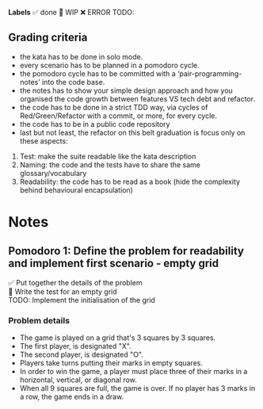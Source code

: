 **Labels** 
✅ done 
🚧 WIP 
❌ ERROR 
TODO:

## Grading criteria
* the kata has to be done in solo mode.  
* every scenario has to be planned in a pomodoro cycle.  
* the pomodoro cycle has to be committed with a  ‘pair-programming-notes’ into the code base.  
* the notes has to show your simple design approach and how you organised the code growth between features VS tech debt and refactor.  
* the code has to be done in a strict TDD way, via cycles of Red/Green/Refactor with a commit, or more, for every cycle.  
* the code has to be in a public code repository  
* last but not least, the refactor on this belt graduation is focus only on these aspects:  
1. Test: make the suite readable like the kata description  
2. Naming: the code and the tests have to share the same glossary/vocabulary  
3. Readability: the code has to be read as a book (hide the complexity behind behavioural encapsulation)  

# Notes

## Pomodoro 1: Define the problem for readability and implement first scenario - empty grid  
✅ Put together the details of the problem  
🚧 Write the test for an empty grid  
TODO: Implement the initialisation of the grid  

### Problem details  
* The game is played on a grid that's 3 squares by 3 squares.  
* The first player, is designated "X".  
* The second player, is designated "O".  
* Players take turns putting their marks in empty squares.  
* In order to win the game, a player must place three of their marks in a horizontal, vertical, or diagonal row.  
* When all 9 squares are full, the game is over. If no player has 3 marks in a row, the game ends in a draw.